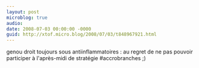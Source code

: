 ```yaml
---
layout: post
microblog: true
audio: 
date: 2008-07-03 00:00:00 -0000
guid: http://xtof.micro.blog/2008/07/03/t848967921.html
---
```

genou droit toujours sous antiinflammatoires : au regret de ne pas pouvoir participer à l'après-midi de stratégie #accrobranches ;)
